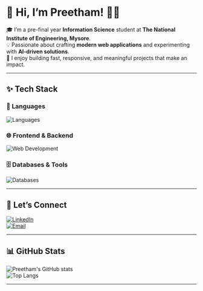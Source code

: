 # 🌟 Hi, I’m Preetham! 👨‍💻

🎓 I’m a pre-final year **Information Science** student at **The National Institute of Engineering, Mysore**.  
💡 Passionate about crafting **modern web applications** and experimenting with **AI-driven solutions**.  
🚀 I enjoy building fast, responsive, and meaningful projects that make an impact.

---

## ✨ Tech Stack

### 🔷 Languages
![Languages](https://skillicons.dev/icons?i=js,java,python,c)

### 🌐 Frontend & Backend
![Web Development](https://skillicons.dev/icons?i=react,nodejs,html,css)

### 🗄️ Databases & Tools
![Databases](https://skillicons.dev/icons?i=mongodb,mysql)

---

## 🔗 Let’s Connect

[![LinkedIn](https://img.shields.io/badge/-LinkedIn-0A66C2?style=for-the-badge&logo=linkedin&logoColor=white)](https://www.linkedin.com/in/preetham-b-9b8671263/)  
[![Email](https://img.shields.io/badge/-Email-D14836?style=for-the-badge&logo=gmail&logoColor=white)](mailto:bpreetham58@gmail.com)

---

## 📊 GitHub Stats

![Preetham's GitHub stats](https://github-readme-stats.vercel.app/api?username=bpreetham58&show_icons=true&theme=tokyonight)  
![Top Langs](https://github-readme-stats.vercel.app/api/top-langs/?username=bpreetham58&layout=compact&theme=tokyonight)

---

